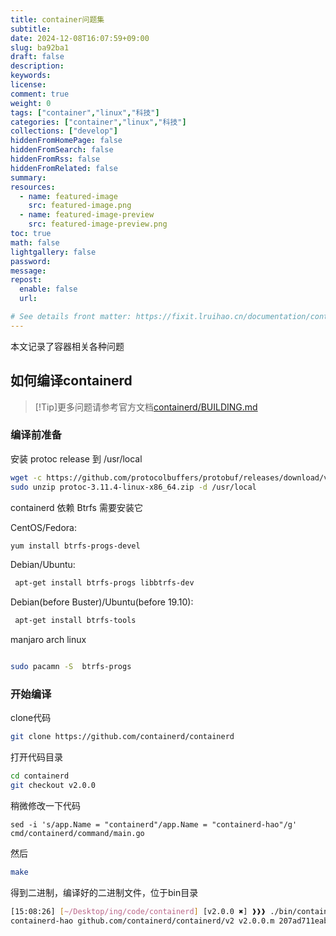 ```yaml
---
title: container问题集
subtitle:
date: 2024-12-08T16:07:59+09:00
slug: ba92ba1
draft: false
description:
keywords:
license:
comment: true
weight: 0
tags: ["container","linux","科技"]
categories: ["container","linux","科技"]
collections: ["develop"]
hiddenFromHomePage: false
hiddenFromSearch: false
hiddenFromRss: false
hiddenFromRelated: false
summary:
resources:
  - name: featured-image
    src: featured-image.png
  - name: featured-image-preview
    src: featured-image-preview.png
toc: true
math: false
lightgallery: false
password:
message:
repost:
  enable: false
  url:

# See details front matter: https://fixit.lruihao.cn/documentation/content-management/introduction/#front-matter
---
```

本文记录了容器相关各种问题
<!--more-->

## 如何编译containerd

> [!Tip]更多问题请参考官方文档[containerd/BUILDING.md](https://github.com/containerd/containerd/blob/v2.0.0/BUILDING.md)
### 编译前准备


安装 protoc release 到 /usr/local 
```bash
wget -c https://github.com/protocolbuffers/protobuf/releases/download/v3.11.4/protoc-3.11.4-linux-x86_64.zip
sudo unzip protoc-3.11.4-linux-x86_64.zip -d /usr/local

```
containerd 依赖 Btrfs 需要安装它

CentOS/Fedora: 
```bash
yum install btrfs-progs-devel
```
Debian/Ubuntu:
```bash
 apt-get install btrfs-progs libbtrfs-dev
 ```
Debian(before Buster)/Ubuntu(before 19.10):
```bash
 apt-get install btrfs-tools
 ```
manjaro arch linux 

```bash

sudo pacamn -S  btrfs-progs
```

### 开始编译

clone代码
```bash 
git clone https://github.com/containerd/containerd
```
打开代码目录

```bash
cd containerd
git checkout v2.0.0
```

稍微修改一下代码
```
sed -i 's/app.Name = "containerd"/app.Name = "containerd-hao"/g' cmd/containerd/command/main.go
```

然后
```bash
make
```
得到二进制，编译好的二进制文件，位于bin目录
```bash
[15:08:26] [~/Desktop/ing/code/containerd] [v2.0.0 ✖] ❱❱❱ ./bin/containerd -v
containerd-hao github.com/containerd/containerd/v2 v2.0.0.m 207ad711eabd375a01713109a8a197d197ff6542.m
```